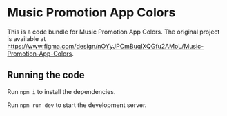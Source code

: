 
  # Music Promotion App Colors

  This is a code bundle for Music Promotion App Colors. The original project is available at https://www.figma.com/design/nOYyJPCmBuqIXQGfu2AMoL/Music-Promotion-App-Colors.

  ## Running the code

  Run `npm i` to install the dependencies.

  Run `npm run dev` to start the development server.
  